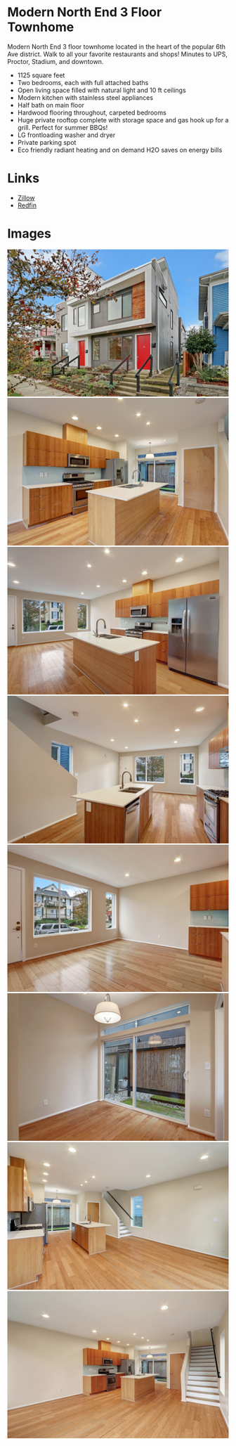 # Modern North End 3 Floor Townhome

Modern North End 3 floor townhome located in the heart of the popular 6th Ave district.  Walk to all your favorite restaurants and shops!  Minutes to UPS, Proctor, Stadium, and downtown.

* 1125 square feet
* Two bedrooms, each with full attached baths
* Open living space filled with natural light and 10 ft ceilings
* Modern kitchen with stainless steel appliances
* Half bath on main floor
* Hardwood flooring throughout, carpeted bedrooms
* Huge private rooftop complete with storage space and gas hook up for a grill. Perfect for summer BBQs!
* LG frontloading washer and dryer
* Private parking spot
* Eco friendly radiant heating and on demand H2O saves on energy bills

# Links
* [Zillow](https://www.zillow.com/homedetails/616-N-Oakes-St-B-Tacoma-WA-98406/118249028_zpid/?view=public)
* [Redfin](https://www.redfin.com/WA/Tacoma/616-N-Oakes-St-98406/unit-B/home/40493403)

# Images
![](img/1.jpg)
![](img/2.jpg)
![](img/3.jpg)
![](img/4.jpg)
![](img/5.jpg)
![](img/6.jpg)
![](img/7.jpg)
![](img/8.jpg)
